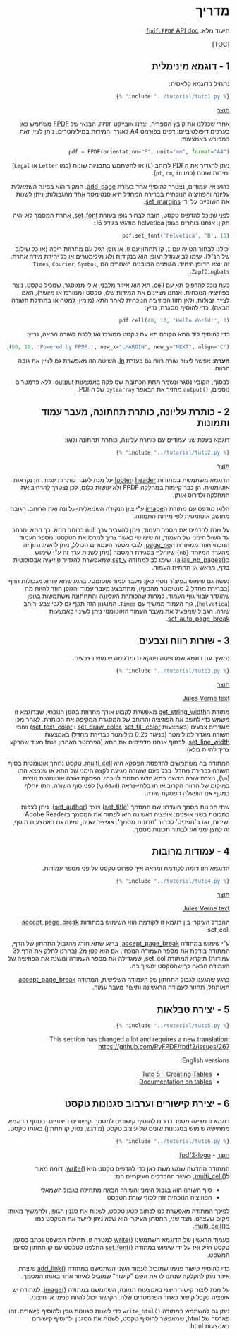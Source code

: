 <div dir="rtl" markdown="1">

# מדריך #

תיעוד מלא: [`fpdf.FPDF` API doc](https://pyfpdf.github.io/fpdf2/fpdf/fpdf.html#fpdf.fpdf.FPDF)

[TOC]

## 1 - דוגמא מינימלית ##

נתחיל בדוגמא קלאסית:

```python
{% include "../tutorial/tuto1.py" %}
```

[תוצר](https://github.com/PyFPDF/fpdf2/raw/master/tutorial/tuto1.pdf)

אחרי שכללנו את קובץ הספריה, יצרנו אובייקט `FPDF`.
הבנאי של [FPDF](fpdf/fpdf.html#fpdf.fpdf.FPDF)  משתמש כאן בערכים דיפולטיביים:
דפים בפורמט A4 לאורך והמידות במילימטרים. ניתן לציין זאת במפורש באמצעות:

```python
pdf = FPDF(orientation="P", unit="mm", format="A4")
```
ניתן להגדיר את הPDF לרוחב (`L`) או להשתמש בתבניות שונות (כמו `Letter` או `Legal`) ומידות שונות (כמו `pt`, `cm`, `in`).

כרגע אין עמודים, נצטרך להוסיף אחד בעזרת [add_page](fpdf/fpdf.html#fpdf.fpdf.FPDF.add_page).
המקור הוא בפינה השמאלית עליונה והפוזיציה הנוכחית בברירת המחדל היא סנטימטר אחד מהגבולות; ניתן לשנות את השוליים על ידי [set_margins](fpdf/fpdf.html#fpdf.fpdf.FPDF.set_margins).

לפני שנוכל להדפיס טקסט, חובה לבחור גופן בעזרת [set_font](fpdf/fpdf.html#fpdf.fpdf.FPDF.set_font), אחרת המסמך לא יהיה תקין. אנחנו בוחרים בגופן helvetica מודגש בגודל 16:

```python
pdf.set_font('helvetica', 'B', 16)
```

יכולנו לבחור הטייה עם `I`, קו תחתון עם `U`, או גופן רגיל עם מחרוזת ריקה (או כל שילוב של הנ"ל). שימו לב שגודל הגופן הוא בנקודות ולא מילימטרים או כל יחידת מידה אחרת. זה יוצא הדופן היחיד. הגופנים המובנים האחרים הם `Times`, `Courier`, `Symbol`, `ZapfDingbats`.

כעת נוכל להדפיס תא עם [cell](fpdf/fpdf.html#fpdf.fpdf.FPDF.cell). תא הוא איזור מלבני, אולי ממוסגר, שמכיל טקסט. נוצר בפוזיציה הנוכחית. אנחנו מציינים את המידות שלו, טקסט (ממורכז או מיושר), האם לצייר גבולות, ולאן תזוז הפוזיציה הנוכחית לאחר התא (מימין, למטה או בתחילת השורה הבאה). כדי להוסיף מסגרת, נריץ:


```python
pdf.cell(40, 10, 'Hello World!', 1)
```

כדי להוסיף ליד התא הקודם תא עם טקסט ממורכז ואז ללכת לשורה הבאה, נריץ:

```python
pdf.cell(60, 10, 'Powered by FPDF.', new_x="LMARGIN", new_y="NEXT", align='C')
```

**הערה**: אפשר ליצור שורה רווח גם בעזרת [ln](fpdf/fpdf.html#fpdf.fpdf.FPDF.ln). השיטה הזו מאפשרת גם לציין את גובה הרווח.

לבסוף, הקובץ נסגר ונשמר תחת הכתובת שסופקה באמצעות [output](fpdf/fpdf.html#fpdf.fpdf.FPDF.output).
ללא פרמטרים נוספים, `()output` מחזיר את הבאפר `bytearray` של הPDF.

## 2 - כותרת עליונה, כותרת תחתונה, מעבר עמוד ותמונות ##

דוגמא בעלת שני עמודים עם כותרת עליונה, כותרת תחתונה ולוגו:

```python
{% include "../tutorial/tuto2.py" %}
```

[תוצר](https://github.com/PyFPDF/fpdf2/raw/master/tutorial/tuto2.pdf)

הדוגמא משתמשת במתודות [header](fpdf/fpdf.html#fpdf.fpdf.FPDF.header) ו[footer](fpdf/fpdf.html#fpdf.fpdf.FPDF.footer) על מנת לעבד כותרות עמוד. הן נקראות אוטומטית. הן כבר קיימות במחלקה FPDF ולא עושות כלום, לכן נצטרך להרחיב את המחלקה ולדרוס אותן.

הלוגו מודפס עם מתודת ה[image](fpdf/fpdf.html#fpdf.fpdf.FPDF.image) ע"י ציון הנקודה השמאלית-עליונה ואת הרוחב. הגובה מחושב אוטומטית לפי מידות התמונה.

על מנת להדפיס את מספר העמוד, ניתן להעביר ערך null כרוחב התא. כך התא יתרחב עד השול הימני של העמוד; זה שימושי כאשר צריך למרכז את הטקסט. מספר העמוד הנוכחי חוזר ממתודת ה[page_no](fpdf/fpdf.html#fpdf.fpdf.FPDF.page_no); לגבי מספר העמודים הכולל, ניתן להשיג נתון זה מהערך המיוחד `{nb}` שיוחלף בסגירת המסמך (ניתן לשנות ערך זה ע"י שימוש ב[()alias_nb_pages](fpdf/fpdf.html#fpdf.fpdf.FPDF.alias_nb_pages)).
שימו לב למתודה [set_y](fpdf/fpdf.html#fpdf.fpdf.FPDF.set_y) שמאפשרת להגדיר פוזיציה אבסולוטית בדף, מראש או תחתית העמוד.

נעשה גם שימוש  בפיצ'ר נוסף כאן: מעבר עמוד אוטומטי. ברגע שתא יחרוג מגבולות הדף (בברירת מחדל 2 סנטימטר מהסוף), מתתבצע מעבר עמוד והגופן חוזר להיות מה שהוגדר עבור גוף העמוד. למרות שהכותרת העליונה והתחתונה משתמשות בגופן (`helvetica`), גוף העמוד ממשיך עם `Times`. המנגנון הזה תקף גם לגבי צבע ורוחב שורה. הגבול שמפעיל את מעבר העמוד האוטומטי ניתן לשינוי באמצעות [set_auto_page_break](fpdf/fpdf.html#fpdf.fpdf.FPDF.set_auto_page_break).


## 3 - שורות רווח וצבעים ##

נמשיך עם דוגמא שמדפיסה פסקאות ומדגימה שימוש בצבעים.

```python
{% include "../tutorial/tuto3.py" %}
```

[תוצר](https://github.com/PyFPDF/fpdf2/raw/master/tutorial/tuto3.pdf)

[Jules Verne text](https://github.com/PyFPDF/fpdf2/raw/master/tutorial/20k_c1.txt)

מתודת ה[get_string_width](fpdf/fpdf.html#fpdf.fpdf.FPDF.get_string_width) מאפשרת לקבוע אורך מחרוזת בגופן הנוכחי, שבדוגמא זו משמש כדי לחשב את הפוזיציה והרוחב של המסגרת המקיפה את הכותרת. לאחר מכן מוגדרים צבעים
(באמצעות [set_draw_color](fpdf/fpdf.html#fpdf.fpdf.FPDF.set_draw_color), [set_fill_color](fpdf/fpdf.html#fpdf.fpdf.FPDF.set_fill_color) ו [set_text_color](fpdf/fpdf.html#fpdf.fpdf.FPDF.set_text_color)) ועובי השורה מוגדר למילימטר (בניגוד ל0.2 מילימטר כברירת מחדל) באמצעות [set_line_width](fpdf/fpdf.html#fpdf.fpdf.FPDF.set_line_width). לבסוף אנחנו מדפיסים את התא (הפרמטר האחרון true מעיד שהרקע צריך להיות מלא).


המתודה בה משתמשים להדפסת הפסקא היא [multi_cell](fpdf/fpdf.html#fpdf.fpdf.FPDF.multi_cell). טקסט נחתך אוטומטית בסוף השורה כברירת מחדל. בכל פעם ששורה מגיעה לקצה הימני של התא או שנמצא התו (`n\`), נוצרת שורה חדשה בתא חדש מתחת לנוכחי. הפסקת שורה אוטומטית נוצרת במיקום של הרווח הקרוב או תו בלתי-נראה (`u00ad\`) לפני סוף השורה. התו יוחלף במקף אם הופעלה הפסקת שורה.

שתי תכונות מסמך הוגדרו: שם המסמך ([set_title](fpdf/fpdf.html#fpdf.fpdf.FPDF.set_title)) ויוצר ([set_author](fpdf/fpdf.html#fpdf.fpdf.FPDF.set_author)). ניתן לצפות בתכונות בשני אופנים: אופציה ראשונה היא לפתוח את המסמך בAdobe Reader ישירות, ואז ב'תפריט' לבחור 'תכונות מסמך'. אופציה שניה, זמינה גם באמצעות תוסף, זה לחצן ימני ואז לבחור תכונות מסמך.

## 4 - עמודות מרובות ##

הדוגמא הזו דומה לקודמת ומראה איך לפרוס טקסט על פני מספר עמודות.

```python
{% include "../tutorial/tuto4.py" %}
```

[תוצר](https://github.com/PyFPDF/fpdf2/raw/master/tutorial/tuto4.pdf)

[Jules Verne text](https://github.com/PyFPDF/fpdf2/raw/master/tutorial/20k_c1.txt)

ההבדל העיקרי בין דוגמא זו לקודמת הוא השימוש במתודות [accept_page_break](fpdf/fpdf.html#fpdf.fpdf.FPDF.accept_page_break) וset_col

ע"י שימוש במתודה [accept_page_break](fpdf/fpdf.html#fpdf.fpdf.FPDF.accept_page_break), ברגע שתא חורג מהגבול התחתון של הדף, המתודה בודקת את מספר העמודה הנוכחי. אם הוא קטן מ2 (בחרנו לחלק את הדף ל3 עמודות) תיקרא המתודה set_col, שמגדילה את מספר העמודה ומשנה את הפוזיציה של העמודה הבאה כך שהטקסט ימשיך בה.

ברגע שהגענו לגבול התחתון של העמודה השלישית, המתודה [accept_page_break](fpdf/fpdf.html#fpdf.fpdf.FPDF.accept_page_break) תאותחל, תחזור לעמודה הראשונה ותיצור מעבר עמוד.

## 5 - יצירת טבלאות ##

```python
{% include "../tutorial/tuto5.py" %}
```

This section has changed a lot and requires a new translation: https://github.com/PyFPDF/fpdf2/issues/267

English versions:

* [Tuto 5 - Creating Tables](https://pyfpdf.github.io/fpdf2/Tutorial.html#tuto-5-creating-tables)
* [Documentation on tables](https://pyfpdf.github.io/fpdf2/Tables.html)

## 6 - יצירת קישורים וערבוב סגנונות טקסט ##

דוגמא זו מציגה מספר דרכים להוסיף קישורים למסמך וקישורים חיצוניים. בנוסף הדוגמא ממחישה שימוש בסגנונות שונים של עיצוב טקסט (מודגש, נטוי, קו תחתון) באותו טקסט.

```python
{% include "../tutorial/tuto6.py" %}
```

[תוצר](https://github.com/PyFPDF/fpdf2/raw/master/tutorial/tuto6.pdf) -
[fpdf2-logo](https://raw.githubusercontent.com/PyFPDF/fpdf2/master/docs/fpdf2-logo.png)

המתודה החדשה שמשומשת כאן כדי להדפיס טקסט היא  [()write](https://pyfpdf.github.io/fpdf2/fpdf/fpdf.html#fpdf.fpdf.FPDF.write). דומה מאוד ל[()multi_cell](https://pyfpdf.github.io/fpdf2/fpdf/fpdf.html#fpdf.fpdf.FPDF.multi_cell), כאשר ההבדלים העיקריים הם:

- סוף השורה הוא בגבול הימני והשורה הבאה מתחילה בגבול השמאלי
- הפוזיציה הנוכחית זזה לסוף שורת הטקסט

לפיכך המתודה מאפשרת לנו לכתוב קטע טקסט, לשנות את סגנון הגופן, ולהמשיך מאותו מקום שעצרנו. מצד שני, החסרון העיקרי הוא שלא ניתן ליישר את הטקסט כמו ב[()multi_cell](https://pyfpdf.github.io/fpdf2/fpdf/fpdf.html#fpdf.fpdf.FPDF.multi_cell).

בעמוד הראשון של הדוגמא השתמשנו [()write](https://pyfpdf.github.io/fpdf2/fpdf/fpdf.html#fpdf.fpdf.FPDF.write) למטרה זו. תחילת המשפט נכתב בסגנון טקסט רגיל ואז על ידי שימוש במתודה [()set_font](https://pyfpdf.github.io/fpdf2/fpdf/fpdf.html#fpdf.fpdf.FPDF.set_font) החלפנו לטקסט עם קו תחתון לסיום המשפט.

כדי להוסיף קישור פנימי שמוביל לעמוד השני השתמשנו במתודה [()add_link](https://pyfpdf.github.io/fpdf2/fpdf/fpdf.html#fpdf.fpdf.FPDF.add_link) שוצרת איזור ניתן להקלקה שנתנו לו את השם "קישור" שמוביל לאיזור אחר באותו המסמך.

על מנת ליצור קישור חיצני באמצעות תמונה, השתמשנו במתודה [()image](https://pyfpdf.github.io/fpdf2/fpdf/fpdf.html#fpdf.fpdf.FPDF.image). למתודה יש אופציה לקבל קישור כאחד הפרמטרים שלה. הקישור יכול להיות פנימי או חיצוני.

ניתן גם להשתמש במתודה `()write_html` כדי לשנות סגנונות גופן ולהוסיף קישורים. זהו פארסר של html, שמאפשר להוסיף טקסט, לשנות את הסגנון ולהוסיף קישורים באמצעות html.

</div>